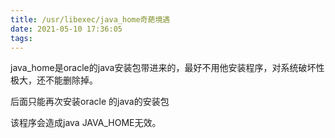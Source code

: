 ```yaml
---
title: /usr/libexec/java_home奇葩境遇
date: 2021-05-10 17:36:05
tags:
---
```


java_home是oracle的java安装包带进来的，最好不用他安装程序，对系统破坏性极大，还不能删除掉。

后面只能再次安装oracle 的java的安装包
<!-- more -->
该程序会造成java JAVA_HOME无效。